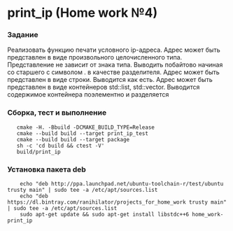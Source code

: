 # print_ip (Home work №4)

### Задание
Реализовать функцию печати условного ip-адреса.
Адрес может быть представлен в виде произвольного целочисленного типа.
Представление не зависит от знака типа. Выводить побайтово начиная со
старшего с символом . в качестве разделителя.
Адрес может быть представлен в виде строки. Выводится как есть.
Адрес может быть представлен в виде контейнеров std::list, std::vector.
Выводится содержимое контейнера поэлементно и разделяется


### Сборка, тест и выполнение
```shell
   cmake -H. -Bbuild -DCMAKE_BUILD_TYPE=Release
   cmake --build build --target print_ip_test
   cmake --build build --target package
   sh -c 'cd build && ctest -V'
   build/print_ip
```
### Установка пакета deb
```shell
    echo "deb http://ppa.launchpad.net/ubuntu-toolchain-r/test/ubuntu trusty main" | sudo tee -a /etc/apt/sources.list
    echo "deb https://dl.bintray.com/ranihilator/projects_for_home_work trusty main" | sudo tee -a /etc/apt/sources.list
    sudo apt-get update && sudo apt-get install libstdc++6 home_work-print_ip
```
